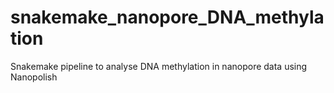# snakemake_nanopore_DNA_methylation
Snakemake pipeline to analyse DNA methylation in nanopore data using Nanopolish 
